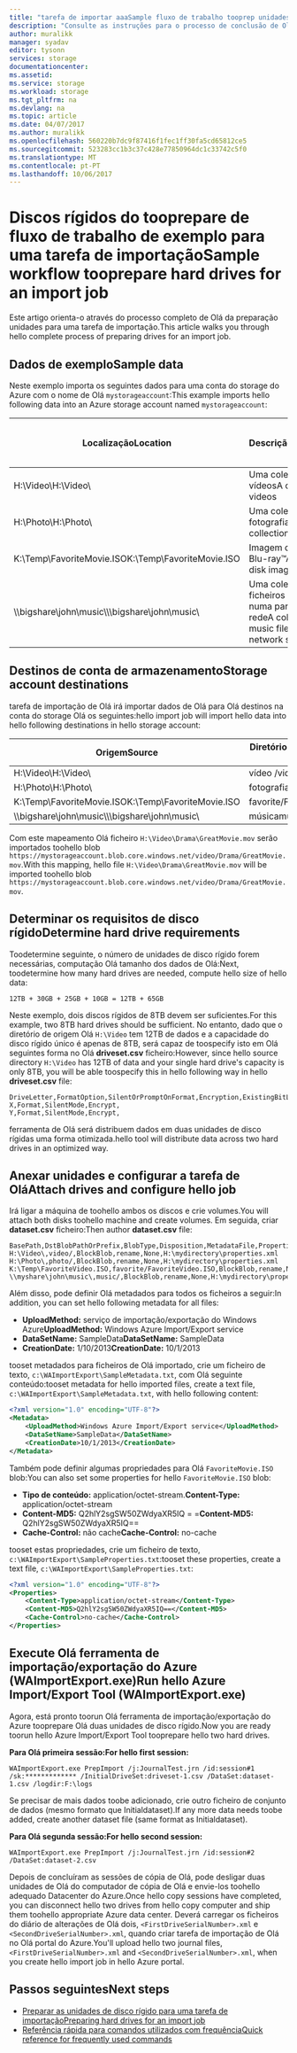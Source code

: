 ```yaml
---
title: "tarefa de importar aaaSample fluxo de trabalho tooprep unidades de disco rígido para um Azure para importar/exportar | Microsoft Docs"
description: "Consulte as instruções para o processo de conclusão de Olá da preparação unidades para uma tarefa de importação Olá serviço importar/exportar do Azure."
author: muralikk
manager: syadav
editor: tysonn
services: storage
documentationcenter: 
ms.assetid: 
ms.service: storage
ms.workload: storage
ms.tgt_pltfrm: na
ms.devlang: na
ms.topic: article
ms.date: 04/07/2017
ms.author: muralikk
ms.openlocfilehash: 560220b7dc9f87416f1fec1ff30fa5cd65812ce5
ms.sourcegitcommit: 523283cc1b3c37c428e77850964dc1c33742c5f0
ms.translationtype: MT
ms.contentlocale: pt-PT
ms.lasthandoff: 10/06/2017
---
```

# <a name="sample-workflow-tooprepare-hard-drives-for-an-import-job"></a><span data-ttu-id="a7ee9-103">Discos rígidos do tooprepare de fluxo de trabalho de exemplo para uma tarefa de importação</span><span class="sxs-lookup"><span data-stu-id="a7ee9-103">Sample workflow tooprepare hard drives for an import job</span></span>

<span data-ttu-id="a7ee9-104">Este artigo orienta-o através do processo completo de Olá da preparação unidades para uma tarefa de importação.</span><span class="sxs-lookup"><span data-stu-id="a7ee9-104">This article walks you through hello complete process of preparing drives for an import job.</span></span>

## <a name="sample-data"></a><span data-ttu-id="a7ee9-105">Dados de exemplo</span><span class="sxs-lookup"><span data-stu-id="a7ee9-105">Sample data</span></span>

<span data-ttu-id="a7ee9-106">Neste exemplo importa os seguintes dados para uma conta do storage do Azure com o nome de Olá `mystorageaccount`:</span><span class="sxs-lookup"><span data-stu-id="a7ee9-106">This example imports hello following data into an Azure storage account named `mystorageaccount`:</span></span>

|<span data-ttu-id="a7ee9-107">Localização</span><span class="sxs-lookup"><span data-stu-id="a7ee9-107">Location</span></span>|<span data-ttu-id="a7ee9-108">Descrição</span><span class="sxs-lookup"><span data-stu-id="a7ee9-108">Description</span></span>|<span data-ttu-id="a7ee9-109">Tamanho dos dados</span><span class="sxs-lookup"><span data-stu-id="a7ee9-109">Data size</span></span>|
|--------------|-----------------|-----|
|<span data-ttu-id="a7ee9-110">H:\Video\\</span><span class="sxs-lookup"><span data-stu-id="a7ee9-110">H:\Video\\</span></span> |<span data-ttu-id="a7ee9-111">Uma coleção de vídeos</span><span class="sxs-lookup"><span data-stu-id="a7ee9-111">A collection of videos</span></span>|<span data-ttu-id="a7ee9-112">12 TB</span><span class="sxs-lookup"><span data-stu-id="a7ee9-112">12 TB</span></span>|
|<span data-ttu-id="a7ee9-113">H:\Photo\\</span><span class="sxs-lookup"><span data-stu-id="a7ee9-113">H:\Photo\\</span></span> |<span data-ttu-id="a7ee9-114">Uma coleção de fotografias</span><span class="sxs-lookup"><span data-stu-id="a7ee9-114">A collection of photos</span></span>|<span data-ttu-id="a7ee9-115">30 GB</span><span class="sxs-lookup"><span data-stu-id="a7ee9-115">30 GB</span></span>|
|<span data-ttu-id="a7ee9-116">K:\Temp\FavoriteMovie.ISO</span><span class="sxs-lookup"><span data-stu-id="a7ee9-116">K:\Temp\FavoriteMovie.ISO</span></span>|<span data-ttu-id="a7ee9-117">Imagem de disco A Blu-ray™</span><span class="sxs-lookup"><span data-stu-id="a7ee9-117">A Blu-Ray™ disk image</span></span>|<span data-ttu-id="a7ee9-118">25 GB</span><span class="sxs-lookup"><span data-stu-id="a7ee9-118">25 GB</span></span>|
|<span data-ttu-id="a7ee9-119">\\\bigshare\john\music\\</span><span class="sxs-lookup"><span data-stu-id="a7ee9-119">\\\bigshare\john\music\\</span></span>|<span data-ttu-id="a7ee9-120">Uma coleção de ficheiros de música numa partilha de rede</span><span class="sxs-lookup"><span data-stu-id="a7ee9-120">A collection of music files on a network share</span></span>|<span data-ttu-id="a7ee9-121">10 GB</span><span class="sxs-lookup"><span data-stu-id="a7ee9-121">10 GB</span></span>|

## <a name="storage-account-destinations"></a><span data-ttu-id="a7ee9-122">Destinos de conta de armazenamento</span><span class="sxs-lookup"><span data-stu-id="a7ee9-122">Storage account destinations</span></span>

<span data-ttu-id="a7ee9-123">tarefa de importação de Olá irá importar dados de Olá para Olá destinos na conta do storage Olá os seguintes:</span><span class="sxs-lookup"><span data-stu-id="a7ee9-123">hello import job will import hello data into hello following destinations in hello storage account:</span></span>

|<span data-ttu-id="a7ee9-124">Origem</span><span class="sxs-lookup"><span data-stu-id="a7ee9-124">Source</span></span>|<span data-ttu-id="a7ee9-125">Diretório virtual de destino ou blob</span><span class="sxs-lookup"><span data-stu-id="a7ee9-125">Destination virtual directory or blob</span></span>|
|------------|-------------------------------------------|
|<span data-ttu-id="a7ee9-126">H:\Video\\</span><span class="sxs-lookup"><span data-stu-id="a7ee9-126">H:\Video\\</span></span> |<span data-ttu-id="a7ee9-127">vídeo /</span><span class="sxs-lookup"><span data-stu-id="a7ee9-127">video/</span></span>|
|<span data-ttu-id="a7ee9-128">H:\Photo\\</span><span class="sxs-lookup"><span data-stu-id="a7ee9-128">H:\Photo\\</span></span> |<span data-ttu-id="a7ee9-129">fotografia /</span><span class="sxs-lookup"><span data-stu-id="a7ee9-129">photo/</span></span>|
|<span data-ttu-id="a7ee9-130">K:\Temp\FavoriteMovie.ISO</span><span class="sxs-lookup"><span data-stu-id="a7ee9-130">K:\Temp\FavoriteMovie.ISO</span></span>|<span data-ttu-id="a7ee9-131">favorite/FavoriteMovies.ISO</span><span class="sxs-lookup"><span data-stu-id="a7ee9-131">favorite/FavoriteMovies.ISO</span></span>|
|<span data-ttu-id="a7ee9-132">\\\bigshare\john\music\\</span><span class="sxs-lookup"><span data-stu-id="a7ee9-132">\\\bigshare\john\music\\</span></span> |<span data-ttu-id="a7ee9-133">música</span><span class="sxs-lookup"><span data-stu-id="a7ee9-133">music</span></span>|

<span data-ttu-id="a7ee9-134">Com este mapeamento Olá ficheiro `H:\Video\Drama\GreatMovie.mov` serão importados toohello blob `https://mystorageaccount.blob.core.windows.net/video/Drama/GreatMovie.mov`.</span><span class="sxs-lookup"><span data-stu-id="a7ee9-134">With this mapping, hello file `H:\Video\Drama\GreatMovie.mov` will be imported toohello blob `https://mystorageaccount.blob.core.windows.net/video/Drama/GreatMovie.mov`.</span></span>

## <a name="determine-hard-drive-requirements"></a><span data-ttu-id="a7ee9-135">Determinar os requisitos de disco rígido</span><span class="sxs-lookup"><span data-stu-id="a7ee9-135">Determine hard drive requirements</span></span>

<span data-ttu-id="a7ee9-136">Toodetermine seguinte, o número de unidades de disco rígido forem necessárias, computação Olá tamanho dos dados de Olá:</span><span class="sxs-lookup"><span data-stu-id="a7ee9-136">Next, toodetermine how many hard drives are needed, compute hello size of hello data:</span></span>

`12TB + 30GB + 25GB + 10GB = 12TB + 65GB`

<span data-ttu-id="a7ee9-137">Neste exemplo, dois discos rígidos de 8TB devem ser suficientes.</span><span class="sxs-lookup"><span data-stu-id="a7ee9-137">For this example, two 8TB hard drives should be sufficient.</span></span> <span data-ttu-id="a7ee9-138">No entanto, dado que o diretório de origem Olá `H:\Video` tem 12TB de dados e a capacidade do disco rígido único é apenas de 8TB, será capaz de toospecify isto em Olá seguintes forma no Olá **driveset.csv** ficheiro:</span><span class="sxs-lookup"><span data-stu-id="a7ee9-138">However, since hello source directory `H:\Video` has 12TB of data and your single hard drive's capacity is only 8TB, you will be able toospecify this in hello following way in hello **driveset.csv** file:</span></span>

```
DriveLetter,FormatOption,SilentOrPromptOnFormat,Encryption,ExistingBitLockerKey
X,Format,SilentMode,Encrypt,
Y,Format,SilentMode,Encrypt,
```
<span data-ttu-id="a7ee9-139">ferramenta de Olá será distribuem dados em duas unidades de disco rígidas uma forma otimizada.</span><span class="sxs-lookup"><span data-stu-id="a7ee9-139">hello tool will distribute data across two hard drives in an optimized way.</span></span>

## <a name="attach-drives-and-configure-hello-job"></a><span data-ttu-id="a7ee9-140">Anexar unidades e configurar a tarefa de Olá</span><span class="sxs-lookup"><span data-stu-id="a7ee9-140">Attach drives and configure hello job</span></span>
<span data-ttu-id="a7ee9-141">Irá ligar a máquina de toohello ambos os discos e crie volumes.</span><span class="sxs-lookup"><span data-stu-id="a7ee9-141">You will attach both disks toohello machine and create volumes.</span></span> <span data-ttu-id="a7ee9-142">Em seguida, criar **dataset.csv** ficheiro:</span><span class="sxs-lookup"><span data-stu-id="a7ee9-142">Then author **dataset.csv** file:</span></span>
```
BasePath,DstBlobPathOrPrefix,BlobType,Disposition,MetadataFile,PropertiesFile
H:\Video\,video/,BlockBlob,rename,None,H:\mydirectory\properties.xml
H:\Photo\,photo/,BlockBlob,rename,None,H:\mydirectory\properties.xml
K:\Temp\FavoriteVideo.ISO,favorite/FavoriteVideo.ISO,BlockBlob,rename,None,H:\mydirectory\properties.xml
\\myshare\john\music\,music/,BlockBlob,rename,None,H:\mydirectory\properties.xml
```

<span data-ttu-id="a7ee9-143">Além disso, pode definir Olá metadados para todos os ficheiros a seguir:</span><span class="sxs-lookup"><span data-stu-id="a7ee9-143">In addition, you can set hello following metadata for all files:</span></span>

* <span data-ttu-id="a7ee9-144">**UploadMethod:** serviço de importação/exportação do Windows Azure</span><span class="sxs-lookup"><span data-stu-id="a7ee9-144">**UploadMethod:** Windows Azure Import/Export service</span></span>
* <span data-ttu-id="a7ee9-145">**DataSetName:** SampleData</span><span class="sxs-lookup"><span data-stu-id="a7ee9-145">**DataSetName:** SampleData</span></span>
* <span data-ttu-id="a7ee9-146">**CreationDate:** 1/10/2013</span><span class="sxs-lookup"><span data-stu-id="a7ee9-146">**CreationDate:** 10/1/2013</span></span>

<span data-ttu-id="a7ee9-147">tooset metadados para ficheiros de Olá importado, crie um ficheiro de texto, `c:\WAImportExport\SampleMetadata.txt`, com Olá seguinte conteúdo:</span><span class="sxs-lookup"><span data-stu-id="a7ee9-147">tooset metadata for hello imported files, create a text file, `c:\WAImportExport\SampleMetadata.txt`, with hello following content:</span></span>

```xml
<?xml version="1.0" encoding="UTF-8"?>
<Metadata>
    <UploadMethod>Windows Azure Import/Export service</UploadMethod>
    <DataSetName>SampleData</DataSetName>
    <CreationDate>10/1/2013</CreationDate>
</Metadata>
```

<span data-ttu-id="a7ee9-148">Também pode definir algumas propriedades para Olá `FavoriteMovie.ISO` blob:</span><span class="sxs-lookup"><span data-stu-id="a7ee9-148">You can also set some properties for hello `FavoriteMovie.ISO` blob:</span></span>

* <span data-ttu-id="a7ee9-149">**Tipo de conteúdo:** application/octet-stream.</span><span class="sxs-lookup"><span data-stu-id="a7ee9-149">**Content-Type:** application/octet-stream</span></span>
* <span data-ttu-id="a7ee9-150">**Content-MD5:** Q2hlY2sgSW50ZWdyaXR5IQ = =</span><span class="sxs-lookup"><span data-stu-id="a7ee9-150">**Content-MD5:** Q2hlY2sgSW50ZWdyaXR5IQ==</span></span>
* <span data-ttu-id="a7ee9-151">**Cache-Control:** não cache</span><span class="sxs-lookup"><span data-stu-id="a7ee9-151">**Cache-Control:** no-cache</span></span>

<span data-ttu-id="a7ee9-152">tooset estas propriedades, crie um ficheiro de texto, `c:\WAImportExport\SampleProperties.txt`:</span><span class="sxs-lookup"><span data-stu-id="a7ee9-152">tooset these properties, create a text file, `c:\WAImportExport\SampleProperties.txt`:</span></span>

```xml
<?xml version="1.0" encoding="UTF-8"?>
<Properties>
    <Content-Type>application/octet-stream</Content-Type>
    <Content-MD5>Q2hlY2sgSW50ZWdyaXR5IQ==</Content-MD5>
    <Cache-Control>no-cache</Cache-Control>
</Properties>
```

## <a name="run-hello-azure-importexport-tool-waimportexportexe"></a><span data-ttu-id="a7ee9-153">Execute Olá ferramenta de importação/exportação do Azure (WAImportExport.exe)</span><span class="sxs-lookup"><span data-stu-id="a7ee9-153">Run hello Azure Import/Export Tool (WAImportExport.exe)</span></span>

<span data-ttu-id="a7ee9-154">Agora, está pronto toorun Olá ferramenta de importação/exportação do Azure tooprepare Olá duas unidades de disco rígido.</span><span class="sxs-lookup"><span data-stu-id="a7ee9-154">Now you are ready toorun hello Azure Import/Export Tool tooprepare hello two hard drives.</span></span>

<span data-ttu-id="a7ee9-155">**Para Olá primeira sessão:**</span><span class="sxs-lookup"><span data-stu-id="a7ee9-155">**For hello first session:**</span></span>

```
WAImportExport.exe PrepImport /j:JournalTest.jrn /id:session#1  /sk:************* /InitialDriveSet:driveset-1.csv /DataSet:dataset-1.csv /logdir:F:\logs
```

<span data-ttu-id="a7ee9-156">Se precisar de mais dados toobe adicionado, crie outro ficheiro de conjunto de dados (mesmo formato que Initialdataset).</span><span class="sxs-lookup"><span data-stu-id="a7ee9-156">If any more data needs toobe added, create another dataset file (same format as Initialdataset).</span></span>

<span data-ttu-id="a7ee9-157">**Para Olá segunda sessão:**</span><span class="sxs-lookup"><span data-stu-id="a7ee9-157">**For hello second session:**</span></span>

```
WAImportExport.exe PrepImport /j:JournalTest.jrn /id:session#2  /DataSet:dataset-2.csv
```

<span data-ttu-id="a7ee9-158">Depois de concluíram as sessões de cópia de Olá, pode desligar duas unidades de Olá do computador de cópia de Olá e envie-los toohello adequado Datacenter do Azure.</span><span class="sxs-lookup"><span data-stu-id="a7ee9-158">Once hello copy sessions have completed, you can disconnect hello two drives from hello copy computer and ship them toohello appropriate Azure data center.</span></span> <span data-ttu-id="a7ee9-159">Deverá carregar os ficheiros do diário de alterações de Olá dois, `<FirstDriveSerialNumber>.xml` e `<SecondDriveSerialNumber>.xml`, quando criar tarefa de importação de Olá no Olá portal do Azure.</span><span class="sxs-lookup"><span data-stu-id="a7ee9-159">You'll upload hello two journal files, `<FirstDriveSerialNumber>.xml` and `<SecondDriveSerialNumber>.xml`, when you create hello import job in hello Azure portal.</span></span>

## <a name="next-steps"></a><span data-ttu-id="a7ee9-160">Passos seguintes</span><span class="sxs-lookup"><span data-stu-id="a7ee9-160">Next steps</span></span>

* [<span data-ttu-id="a7ee9-161">Preparar as unidades de disco rígido para uma tarefa de importação</span><span class="sxs-lookup"><span data-stu-id="a7ee9-161">Preparing hard drives for an import job</span></span>](storage-import-export-tool-preparing-hard-drives-import.md)
* [<span data-ttu-id="a7ee9-162">Referência rápida para comandos utilizados com frequência</span><span class="sxs-lookup"><span data-stu-id="a7ee9-162">Quick reference for frequently used commands</span></span>](storage-import-export-tool-quick-reference.md)
